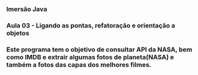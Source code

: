 ### Imersão Java

### Aula 03 - Ligando as pontas, refatoração e orientação a objetos

### Este programa tem o objetivo de consultar API da NASA, bem como IMDB e extrair algumas fotos de planeta(NASA) e também a fotos das capas dos melhores filmes.
